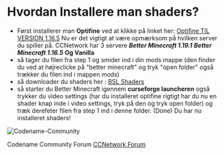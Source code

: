 # Hvordan Installere man shaders?

* Først installerer man **Optifine**   ved at klikke på linket her: [Optifine TIL VERSION 1.16.5](https://www.optifine.net) Nu er det vigtigt at være opmærksom på hvilken server du spiller på. CCNetwork har 3 servere ***Better Minecraft 1.19.1*** ***Better Minecraft 1.16.5***  **Og Vanilla**
* så tager du filen fra step 1 og smider ind i din mods mappe (den finder du ved at højreclicke på "better minecraft" og tryk "open folder" også trækker du filen ind i mappen mods)
* så downloader du shaders her : [BSL Shaders](https://bitslablab.com/bslshaders/#download)
* så starter du Better Minecraft igennem **curseforge launcheren** også trykker du video settings (har du installeret optifine rigtigt har du nu en shader knap inde i video settings, tryk på den og tryk open folder) og træk derefeter filen fra step 1 ind i denne folder. (Done) Du har nu installeret shaders!

![Codename-Community](https://imgur.com/LIA4X2N.png)

Codename Community Forum
[CCNetwork Forum](https://www.codenamecommunitynetwork.com)
